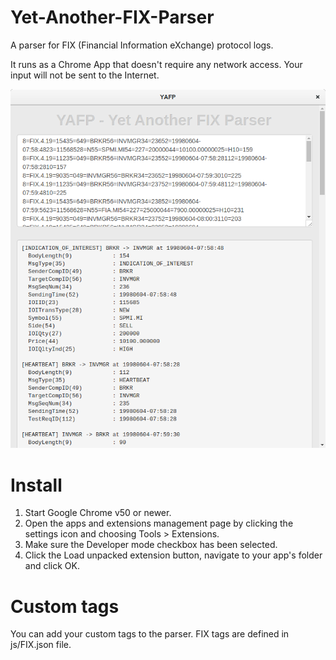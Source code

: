 # Yet-Another-FIX-Parser
A parser for FIX (Financial Information eXchange) protocol logs. 

It runs as a Chrome App that doesn't require any network access. Your input will not be sent to the Internet.

<img src="img/YAFP.png" width="600">

# Install
1. Start Google Chrome v50 or newer.
2. Open the apps and extensions management page by clicking the settings icon and choosing Tools > Extensions.
3. Make sure the Developer mode checkbox has been selected.
4. Click the Load unpacked extension button, navigate to your app's folder and click OK.

# Custom tags
You can add your custom tags to the parser. FIX tags are defined in js/FIX.json file.
